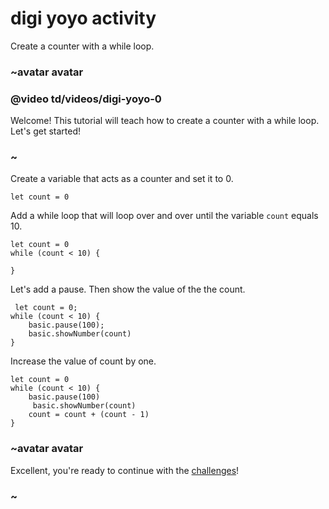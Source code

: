 # digi yoyo activity

Create a counter with a while loop.

### ~avatar avatar

### @video td/videos/digi-yoyo-0

Welcome! This tutorial will teach how to create a counter with a while loop. Let's get started!

### ~

Create a variable that acts as a counter and set it to 0.

```blocks
let count = 0
```

Add a while loop that will loop over and over until the variable `count` equals 10.


```blocks
let count = 0
while (count < 10) {

}

```

Let's add a pause. Then show the value of the the count.


```blocks
 let count = 0;
while (count < 10) {
    basic.pause(100);
    basic.showNumber(count)
}

```

Increase the value of count by one.


```blocks
let count = 0
while (count < 10) {
    basic.pause(100)
     basic.showNumber(count)
    count = count + (count - 1)
}
```


### ~avatar avatar

Excellent, you're ready to continue with the [challenges](/microbit/lessons/digi-yoyo/challenges)!

### ~

